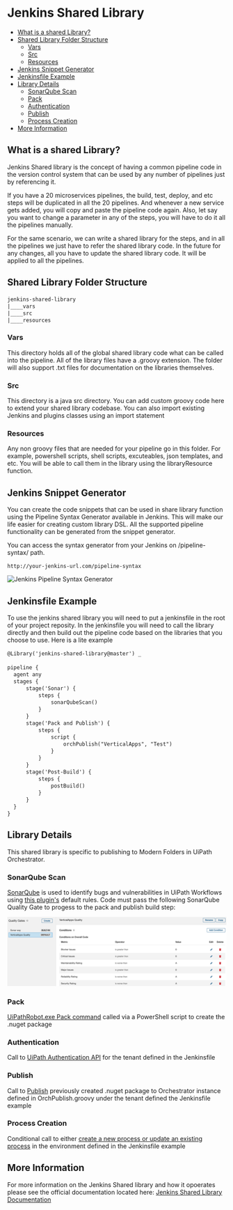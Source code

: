 # Jenkins Shared Library<!-- omit in toc -->


- [What is a shared Library?](#what-is-a-shared-library)
- [Shared Library Folder Structure](#shared-library-folder-structure)
  - [Vars](#vars)
  - [Src](#src)
  - [Resources](#resources)
- [Jenkins Snippet Generator](#jenkins-snippet-generator)
- [Jenkinsfile Example](#jenkinsfile-example)
- [Library Details](#library-details)
  - [SonarQube Scan](#sonarqube-scan)
  - [Pack](#pack)
  - [Authentication](#authentication)
  - [Publish](#publish)
  - [Process Creation](#process-creation)
- [More Information](#more-information)


## What is a shared Library?

Jenkins Shared library is the concept of having a common pipeline code in the version control system that can be used by any number of pipelines just by referencing it.

If you have a 20 microservices pipelines, the build, test, deploy, and etc steps will be duplicated in all the 20 pipelines. And whenever a new service gets added, you will copy and paste the pipeline code again. Also, let say you want to change a parameter in any of the steps, you will have to do it all the pipelines manually.

For the same scenario, we can write a shared library for the steps, and in all the pipelines we just have to refer the shared library code. In the future for any changes, all you have to update the shared library code. It will be applied to all the pipelines.

## Shared Library Folder Structure

    jenkins-shared-library
    |____vars
    |____src
    |____resources

### Vars

This directory holds all of the global shared library code what can be called into the pipeline. All of the library files have a .groovy extension. The folder will also support .txt files for documentation on the libraries themselves.

### Src

This directory is a java src directory. You can add custom groovy code here to extend your shared library codebase. You can also import existing Jenkins and plugins classes using an import statement

### Resources

Any non groovy files that are needed for your pipeline go in this folder. For example, powershell scripts, shell scripts, excuteables, json templates, and etc. You will be able to call them in the library using the libraryResource function.

## Jenkins Snippet Generator

You can create the code snippets that can be used in share library function using the Pipeline Syntax Generator available in Jenkins. This will make our life easier for creating custom library DSL. All the supported pipeline functionality can be generated from the snippet generator.

You can access the syntax generator from your Jenkins on /pipeline-syntax/ path. 

    http://your-jenkins-url.com/pipeline-syntax

![Jenkins Pipeline Syntax Generator](https://github.com/VerticalApps-DevOps/jenkins-shared-library/blob/master/resources/Jenkins-Pipeline-Generator.png "Jenkins Pipeline Syntax Generator") 

## Jenkinsfile Example

To use the jenkins shared library you will need to put a jenkinsfile in the root of your project reposity. In the jenkinsfile you will need to call the library directly and then build out the pipeline code based on the libraries that you choose to use. Here is a lite example

    @Library('jenkins-shared-library@master') _

    pipeline {
      agent any
      stages {
          stage('Sonar') {
              steps {
                  sonarQubeScan()
              }
          }
          stage('Pack and Publish') {
              steps {
                  script {
                      orchPublish("VerticalApps", "Test") 
                  }
              }
          }
          stage('Post-Build') {
              steps {
                  postBuild()
              }
          }
      }
    }
    

## Library Details

This shared library is specific to publishing to Modern Folders in UiPath Orchestrator. 

### SonarQube Scan

[SonarQube](https://www.sonarqube.org/) is used to identify bugs and vulnerabilities in UiPath Workflows using [this plugin's](https://github.com/KeithEmanuel/sonar-uipath-plugin) default rules. Code must pass the following SonarQube Quality Gate to progess to the pack and publish build step:

![VerticalApps RPA Quality Gate](https://github.com/VerticalApps-DevOps/jenkins-modern-folder-shared-library/blob/master/resources/sonarqube-quality-gate.png "VerticalApps RPA Quality Gate")

### Pack

[UiPathRobot.exe Pack command](https://docs.uipath.com/robot/docs/arguments-description#section-the-pack-command) called via a PowerShell script to create the .nuget package 

### Authentication

Call to [UiPath Authentication API](https://docs.uipath.com/orchestrator/v2019/reference/authenticating) for the tenant defined in the Jenkinsfile

### Publish

Call to [Publish](https://docs.uipath.com/orchestrator/v2019/reference/packages-requests) previously created .nuget package to Orchestrator instance defined in OrchPublish.groovy under the tenant defined the Jenkinsfile example

### Process Creation

Conditional call to either [create a new process or update an existing process](https://docs.uipath.com/orchestrator/v2019/reference/processes-requests) in the environment defined in the Jenkinsfile example


## More Information

For more information on the Jenkins Shared library and how it opoerates please see the official documentation located here: [Jenkins Shared Library Documentation](https://jenkins.io/doc/book/pipeline/shared-libraries/)
